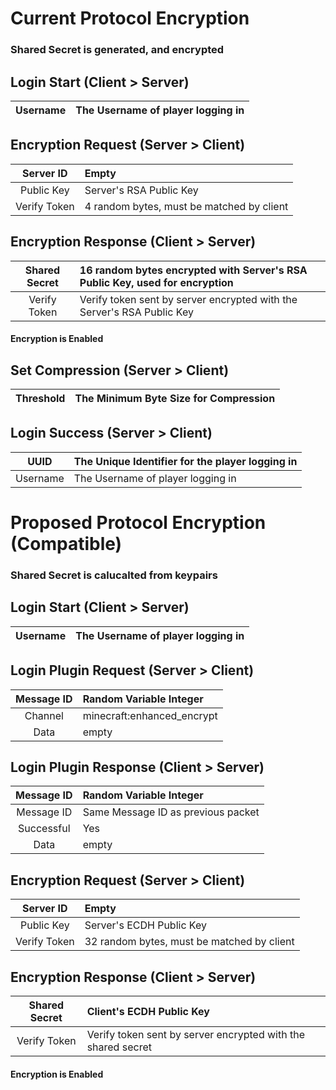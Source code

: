# Current Protocol Encryption
### Shared Secret is generated, and encrypted
## Login Start (Client > Server)
| Username | The Username of player logging in |
| :---: | :--- |

## Encryption Request (Server > Client)
| Server ID | Empty |
| :---: | :--- |
| Public Key | Server's RSA Public Key |
| Verify Token | 4 random bytes, must be matched by client |

## Encryption Response (Client > Server)
| Shared Secret | 16 random bytes encrypted with Server's RSA Public Key, used for encryption |
| :---: | :--- |
| Verify Token | Verify token sent by server encrypted with the Server's RSA Public Key |
#### Encryption is Enabled

## Set Compression (Server > Client)
| Threshold | The Minimum Byte Size for Compression |
| :---: | :--- |

## Login Success (Server > Client)
| UUID | The Unique Identifier for the player logging in |
| :---: | :--- |
| Username | The Username of player logging in |



# Proposed Protocol Encryption (Compatible)
### Shared Secret is calucalted from keypairs
## Login Start (Client > Server)
| Username | The Username of player logging in |
| :---: | :--- |

## Login Plugin Request (Server > Client)
| Message ID | Random Variable Integer |
| :---: | :--- |
| Channel | minecraft:enhanced_encrypt |
| Data | empty |

## Login Plugin Response (Client > Server)
| Message ID | Random Variable Integer |
| :---: | :--- |
| Message ID | Same Message ID as previous packet |
| Successful | Yes |
| Data | empty |

## Encryption Request (Server > Client)
| Server ID | Empty |
| :---: | :--- |
| Public Key | Server's ECDH Public Key |
| Verify Token | 32 random bytes, must be matched by client |

## Encryption Response (Client > Server)
| Shared Secret | Client's ECDH Public Key |
| :---: | :--- |
| Verify Token | Verify token sent by server encrypted with the shared secret |
#### Encryption is Enabled
